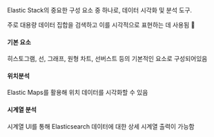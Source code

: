 Elastic Stack의 중요한 구성 요소 중 하나로, 데이터 시각화 및 분석 도구.

주로 대용량 데이터 집합을 검색하고 이를 시각적으로 표현하는 데 사용됨

#### 기본 요소
히스토그램, 선, 그래프, 원형 차트, 선버스트 등의 기본적인 요소로 구성되어있음

#### 위치분석
Elastic Maps를 활용해 위치 데이터를 시각화할 수 있음

#### 시계열 분석
시계열 UI를 통해 Elasticsearch 데이터에 대한 상세 시계열 출력이 가능함